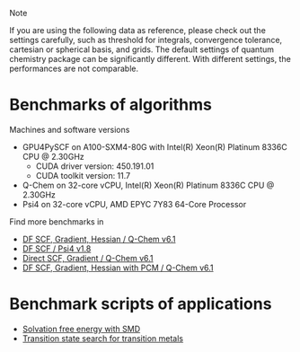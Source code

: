> [!NOTE]
> If you are using the following data as reference, please check out the settings carefully, such as threshold for integrals, convergence tolerance, cartesian or spherical basis, and grids. The default settings of quantum chemistry package can be significantly different. With different settings, the performances are not comparable.

# Benchmarks of algorithms

Machines and software versions
- GPU4PySCF on A100-SXM4-80G with Intel(R) Xeon(R) Platinum 8336C CPU @ 2.30GHz
    - CUDA driver version: 450.191.01
    - CUDA toolkit version: 11.7
- Q-Chem on 32-core vCPU, Intel(R) Xeon(R) Platinum 8336C CPU @ 2.30GHz
- Psi4 on 32-core vCPU, AMD EPYC 7Y83 64-Core Processor

Find more benchmarks in
- [DF SCF, Gradient, Hessian / Q-Chem v6.1](https://github.com/pyscf/gpu4pyscf/tree/master/benchmarks/df/df_pyscf_qchem.md)
- [DF SCF / Psi4 v1.8](https://github.com/pyscf/gpu4pyscf/tree/master/benchmarks/df/df_pyscf_psi4.md)
- [Direct SCF, Gradient / Q-Chem v6.1](https://github.com/pyscf/gpu4pyscf/tree/master/benchmarks/scf/scf_pyscf_qchem.md)
- [DF SCF, Gradient, Hessian with PCM / Q-Chem v6.1](https://github.com/pyscf/gpu4pyscf/tree/master/benchmarks/df/solvent_pyscf_qchem.md)

# Benchmark scripts of applications

- [Solvation free energy with SMD](https://github.com/pyscf/gpu4pyscf/tree/master/benchmarks/smd)
- [Transition state search for transition metals](https://github.com/pyscf/gpu4pyscf/tree/master/benchmarks/ts)
